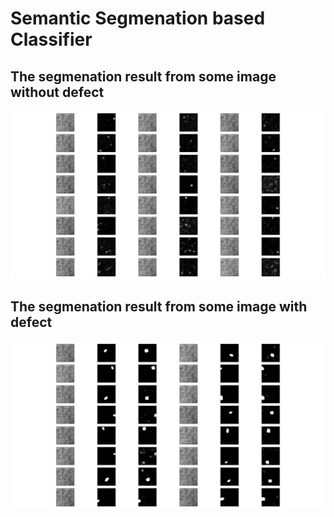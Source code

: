 # Semantic Segmenation based Classifier
## The segmenation result from some image without defect
![](inference_segment_clean.png) 
## The segmenation result from some image with defect
![](inference_segment_defect.png) 

